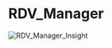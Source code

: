 # RDV_Manager
![RDV_Manager_Insight](https://user-images.githubusercontent.com/99622386/229650643-9a19d4a3-038c-4985-960d-b334868c58c6.png)
